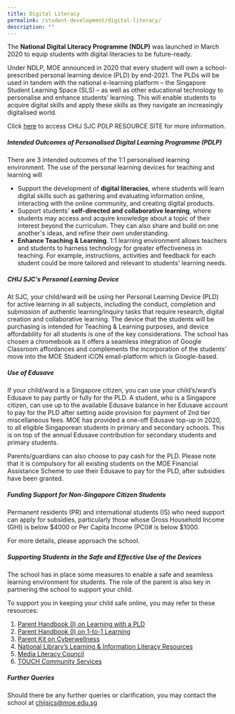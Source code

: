 ```yaml
---
title: Digital Literacy
permalink: /student-development/digital-literacy/
description: ""
---
```

The **National Digital Literacy Programme (NDLP)** was launched in March 2020 to equip students with digital literacies to be future-ready. 

Under NDLP, MOE announced in 2020 that every student will own a school-prescribed personal learning device (PLD) by end-2021. The PLDs will be used in tandem with the national e-learning platform – the Singapore Student Learning Space (SLS) – as well as other educational technology to personalise and enhance students’ learning. This will enable students to acquire digital skills and apply these skills as they navigate an increasingly digitalised world.  

Click [here](https://sites.google.com/moe.edu.sg/chijsjcpdlp/home) to access  CHIJ SJC PDLP RESOURCE SITE for more information.

##### **Intended Outcomes of Personalised Digital Learning Programme (PDLP)**

There are 3 intended outcomes of the 1:1 personalised learning environment. The use of the personal learning devices for teaching and learning will

* Support the development of **digital literacies**, where students will learn digital skills such as gathering and evaluating information online, interacting with the online community, and creating digital products.
* Support students' **self-directed and collaborative learning**, where students may access and acquire knowledge about a topic of their interest beyond the curriculum. They can also share and build on one another's ideas, and refine their own understanding.
* **Enhance Teaching & Learning**. 1:1 learning environment allows teachers and students to harness technology for greater effectiveness in teaching. For example, instructions, activities and feedback for each student could be more tailored and relevant to students' learning needs.

##### **CHIJ SJC’s Personal Learning Device**
At SJC, your child/ward will be using her Personal Learning Device (PLD) for active learning in all subjects, including the conduct, completion and submission of authentic learning/inquiry tasks that require research, digital creation and collaborative learning. The device that the students will be purchasing is intended for Teaching & Learning purposes, and device affordability for all students is one of the key considerations. The school has chosen a chromebook as it offers a seamless integration of Google Classroom affordances and complements the incorporation of the students’ move into the MOE Student iCON email-platform which is Google-based. 

##### **Use of Edusave**

If your child/ward is a Singapore citizen, you can use your child’s/ward’s Edusave to pay partly or fully for the PLD. A student, who is a Singapore citizen, can use up to the available Edusave balance in her Edusave account to pay for the PLD after setting aside provision for payment of 2nd tier miscellaneous fees. MOE has provided a one-off Edusave top-up in 2020, to all eligible Singaporean students in primary and secondary schools. This is on top of the annual Edusave contribution for secondary students and primary students.

Parents/guardians can also choose to pay cash for the PLD. Please note that it is compulsory for all existing students on the MOE Financial Assistance Scheme to use their Edusave to pay for the PLD, after subsidies have been granted.

##### **Funding Support for Non-Singapore Citizen Students**

Permanent residents (PR) and international students (IS) who need support can apply for subsidies, particularly those whose Gross Household Income (GHI) is below $4000 or Per Capita Income (PCI)# is below $1000.

For more details, please approach the school.

##### **Supporting Students in the Safe and Effective Use of the Devices**

The school has in place some measures to enable a safe and seamless learning environment for students. The role of the parent is also key in partnering the school to support your child.

To support you in keeping your child safe online, you may refer to these resources:

1.  [Parent Handbook (I) on Learning with a PLD](/files/National%20Digital%20Literacy%20Prog/Parent%20Handbook%20I%20on%20Learning%20with%20a%20PLD.pdf)
2.  [Parent Handbook (I) on 1-to-1 Learning](/files/National%20Digital%20Literacy%20Prog/Parent%20Handbook%20I%20on%201_1%20Learning.pdf)
3. [Parent Kit on Cyberwellness](https://go.gov.sg/moe-cyber-wellness)
4.  [National Library’s Learning & Information Literacy Resources](https://sure.nlb.gov.sg/)
5.  [Media Literacy Council](https://go.gov.sg/better-internet-sg)
6.  [TOUCH Community Services](https://help123.sg/)

##### **Further Queries**

Should there be any further queries or clarification, you may contact the school at [chijsjcs@moe.edu.sg](mailto:chijsjcs@moe.edu.sg)